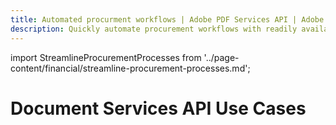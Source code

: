 ```yaml
---
title: Automated procurment workflows | Adobe PDF Services API | Adobe Document Services
description: Quickly automate procurement workflows with readily available cloud-baseed APIs. Our PDF Services API helps you create, convert, OCR PDFs and more. Free 6-month trial. Learn more today.
---
```


import StreamlineProcurementProcesses from '../page-content/financial/streamline-procurement-processes.md';


<Hero slots="heading" variant="fullwidth" theme="dark"  customLayout className="herobgImage Hero-Banner"/>

# Document Services API Use Cases


<MenuWrapperComponent  menuItem= 'subMenuPages'  slots="content"  repeat="1" theme="lightest" className="Streamline-procurement-processes"/>

<StreamlineProcurementProcesses />